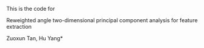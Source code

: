This is the code for

Reweighted angle two-dimensional principal component analysis for feature extraction

Zuoxun Tan, Hu Yang*
